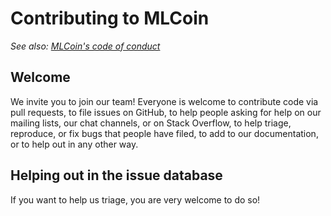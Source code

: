 Contributing to MLCoin
=======================

_See also: [MLCoin's code of conduct](CODE_OF_CONDUCT.md)_

Welcome
-------

We invite you to join our team! Everyone is welcome to contribute code
via pull requests, to file issues on GitHub, to help people asking for
help on our mailing lists, our chat channels, or on Stack Overflow, to
help triage, reproduce, or fix bugs that people have filed, to add to our
documentation, or to help out in any other way.


Helping out in the issue database
---------------------------------

If you want to help us triage, you are very welcome to do so!
